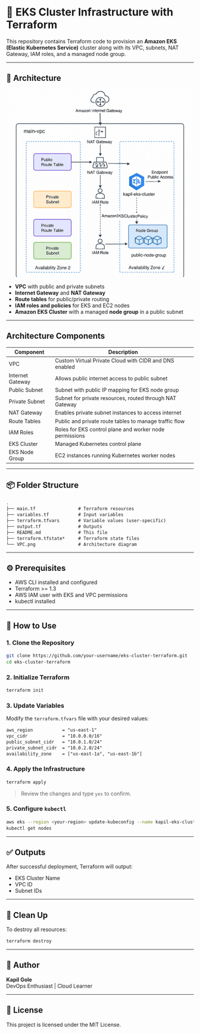 # 🚀 EKS Cluster Infrastructure with Terraform

This repository contains Terraform code to provision an **Amazon EKS (Elastic Kubernetes Service)** cluster along with its VPC, subnets, NAT Gateway, IAM roles, and a managed node group.

---

## 📐 Architecture

![VPC Architecture](VPC.png)

- **VPC** with public and private subnets  
- **Internet Gateway** and **NAT Gateway**  
- **Route tables** for public/private routing  
- **IAM roles and policies** for EKS and EC2 nodes  
- **Amazon EKS Cluster** with a managed **node group** in a public subnet  

---

## Architecture Components

| Component            | Description                                             |
|----------------------|---------------------------------------------------------|
| VPC                  | Custom Virtual Private Cloud with CIDR and DNS enabled  |
| Internet Gateway     | Allows public internet access to public subnet          |
| Public Subnet        | Subnet with public IP mapping for EKS node group        |
| Private Subnet       | Subnet for private resources, routed through NAT Gateway|
| NAT Gateway          | Enables private subnet instances to access internet     |
| Route Tables         | Public and private route tables to manage traffic flow  |
| IAM Roles            | Roles for EKS control plane and worker node permissions |
| EKS Cluster          | Managed Kubernetes control plane                         |
| EKS Node Group       | EC2 instances running Kubernetes worker nodes           |

---

## 📦 Folder Structure

```
.
├── main.tf                # Terraform resources
├── variables.tf           # Input variables
├── terraform.tfvars       # Variable values (user-specific)
├── output.tf              # Outputs
├── README.md              # This file
├── terraform.tfstate*     # Terraform state files
└── VPC.png                # Architecture diagram
```

---

## ⚙️ Prerequisites

- AWS CLI installed and configured  
- Terraform >= 1.3  
- AWS IAM user with EKS and VPC permissions  
- kubectl installed  

---

## 🔧 How to Use

### 1. Clone the Repository

```bash
git clone https://github.com/your-username/eks-cluster-terraform.git
cd eks-cluster-terraform
```

### 2. Initialize Terraform

```bash
terraform init
```

### 3. Update Variables

Modify the `terraform.tfvars` file with your desired values:

```hcl
aws_region           = "us-east-1"
vpc_cidr             = "10.0.0.0/16"
public_subnet_cidr   = "10.0.1.0/24"
private_subnet_cidr  = "10.0.2.0/24"
availability_zone    = ["us-east-1a", "us-east-1b"]
```

### 4. Apply the Infrastructure

```bash
terraform apply
```

> Review the changes and type `yes` to confirm.

### 5. Configure `kubectl`

```bash
aws eks --region <your-region> update-kubeconfig --name kapil-eks-cluster
kubectl get nodes
```

---

## ✅ Outputs

After successful deployment, Terraform will output:

- EKS Cluster Name  
- VPC ID  
- Subnet IDs  

---

## 🧹 Clean Up

To destroy all resources:

```bash
terraform destroy
```

---

## 🧠 Author

**Kapil Gole**  
DevOps Enthusiast | Cloud Learner

---

## 📄 License

This project is licensed under the MIT License.
